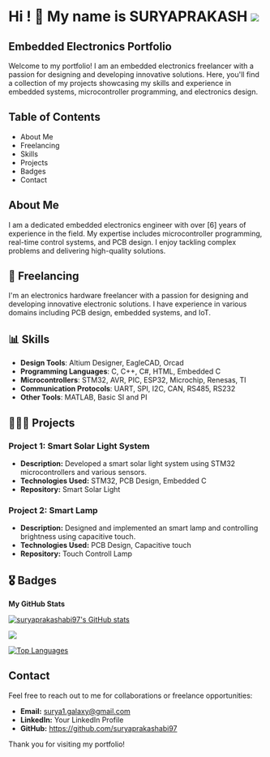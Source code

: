 Hi ! 🙏 My name is SURYAPRAKASH <a href="https://github.com/suryaprakashabi97" target="_blank" rel="noreferrer"><img
src="https://img.shields.io/github/followers/suryaprakashabi97?logo=github&style=for-the-badge&color=0891b2&labelColor=1c1917" /></a>
=====================================================================================================================================

## Embedded Electronics Portfolio

Welcome to my portfolio! I am an embedded electronics freelancer with a passion for designing and developing innovative solutions. Here, you'll find a collection of my projects showcasing my skills and experience in embedded systems, microcontroller programming, and electronics design.

## Table of Contents
- About Me
- Freelancing
- Skills
- Projects
- Badges
- Contact

## About Me
I am a dedicated embedded electronics engineer with over [6] years of experience in the field. My expertise includes microcontroller programming, real-time control systems, and PCB design. I enjoy tackling complex problems and delivering high-quality solutions.

## 💼 Freelancing

I'm an electronics hardware freelancer with a passion for designing and developing innovative electronic solutions. I have experience in various domains including PCB design, embedded systems, and IoT.

## 📊 Skills

- **Design Tools**: Altium Designer, EagleCAD, Orcad
- **Programming Languages**: C, C++, C#, HTML, Embedded C
- **Microcontrollers**: STM32, AVR, PIC, ESP32, Microchip, Renesas, TI
- **Communication Protocols**: UART, SPI, I2C, CAN, RS485, RS232
- **Other Tools**: MATLAB, Basic SI and PI 




<!-- * 🖥️  See my portfolio at [---](http://codewithvetri.web.app/) -->


<!-- <a href="https://github.com/suryaprakashabi97" target="_blank" rel="noreferrer"><img
src="https://img.shields.io/github/followers/suryaprakashabi97?logo=github&style=for-the-badge&color=0891b2&labelColor=1c1917" /></a> -->

## 👩🏻‍💻 Projects

### Project 1: Smart Solar Light System
- **Description:** Developed a smart solar light system using STM32 microcontrollers and various sensors.
- **Technologies Used:** STM32, PCB Design, Embedded C
- **Repository:** Smart Solar Light

### Project 2: Smart Lamp
- **Description:** Designed and implemented an smart lamp and controlling brightness using capacitive touch.
- **Technologies Used:** PCB Design, Capacitive touch
- **Repository:** Touch Controll Lamp

<!-- ### Socials -->

<!-- <p align="left"> <a href="https://discord.com/users/vetrivel-ravi" target="_blank" rel="noreferrer"> <picture> <source media="(prefers-color-scheme: dark)" srcset="undefined" /> <source media="(prefers-color-scheme: light)" srcset="https://raw.githubusercontent.com/danielcranney/readme-generator/main/public/icons/socials/discord.svg" /> <img src="https://raw.githubusercontent.com/danielcranney/readme-generator/main/public/icons/socials/discord.svg" width="32" height="32" /> </picture> </a> <a href="https://www.dribbble.com/Vetri0206" target="_blank" rel="noreferrer"> <picture> <source media="(prefers-color-scheme: dark)" srcset="undefined" /> <source media="(prefers-color-scheme: light)" srcset="https://raw.githubusercontent.com/danielcranney/readme-generator/main/public/icons/socials/dribbble.svg" /> <img src="https://raw.githubusercontent.com/danielcranney/readme-generator/main/public/icons/socials/dribbble.svg" width="32" height="32" /> </picture> </a> <a href="https://www.facebook.com/vetrivetri.vel.98" target="_blank" rel="noreferrer"> <picture> <source media="(prefers-color-scheme: dark)" srcset="https://raw.githubusercontent.com/danielcranney/readme-generator/main/public/icons/socials/facebook-dark.svg" /> <source media="(prefers-color-scheme: light)" srcset="https://raw.githubusercontent.com/danielcranney/readme-generator/main/public/icons/socials/facebook.svg" /> <img src="https://raw.githubusercontent.com/danielcranney/readme-generator/main/public/icons/socials/facebook.svg" width="32" height="32" /> </picture> </a> <a href="https://www.github.com/Vetrivel-VP" target="_blank" rel="noreferrer"> <picture> <source media="(prefers-color-scheme: dark)" srcset="https://raw.githubusercontent.com/danielcranney/readme-generator/main/public/icons/socials/github-dark.svg" /> <source media="(prefers-color-scheme: light)" srcset="https://raw.githubusercontent.com/danielcranney/readme-generator/main/public/icons/socials/github.svg" /> <img src="https://raw.githubusercontent.com/danielcranney/readme-generator/main/public/icons/socials/github.svg" width="32" height="32" /> </picture> </a> <a href="http://www.instagram.com/vetrivel_ravi" target="_blank" rel="noreferrer"> <picture> <source media="(prefers-color-scheme: dark)" srcset="undefined" /> <source media="(prefers-color-scheme: light)" srcset="https://raw.githubusercontent.com/danielcranney/readme-generator/main/public/icons/socials/instagram.svg" /> <img src="https://raw.githubusercontent.com/danielcranney/readme-generator/main/public/icons/socials/instagram.svg" width="32" height="32" /> </picture> </a> <a href="https://www.linkedin.com/in/velvetri/" target="_blank" rel="noreferrer"> <picture> <source media="(prefers-color-scheme: dark)" srcset="https://raw.githubusercontent.com/danielcranney/readme-generator/main/public/icons/socials/linkedin-dark.svg" /> <source media="(prefers-color-scheme: light)" srcset="https://raw.githubusercontent.com/danielcranney/readme-generator/main/public/icons/socials/linkedin.svg" /> <img src="https://raw.githubusercontent.com/danielcranney/readme-generator/main/public/icons/socials/linkedin.svg" width="32" height="32" /> </picture> </a> <a href="https://www.youtube.com/@VetrivelRavi" target="_blank" rel="noreferrer"> <picture> <source media="(prefers-color-scheme: dark)" srcset="undefined" /> <source media="(prefers-color-scheme: light)" srcset="https://raw.githubusercontent.com/danielcranney/readme-generator/main/public/icons/socials/youtube.svg" /> <img src="https://raw.githubusercontent.com/danielcranney/readme-generator/main/public/icons/socials/youtube.svg" width="32" height="32" /> </picture> </a></p> -->

## 🎖️ Badges

<b>My GitHub Stats</b>

<a href="http://www.github.com/suryaprakashabi97"><img src="https://github-readme-stats.vercel.app/api?username=suryaprakashabi97&show_icons=true&hide=prs,&title_color=0891b2&text_color=ffffff&icon_color=0891b2&bg_color=1c1917&hide_border=true&show_icons=true" alt="suryaprakashabi97's GitHub stats" /></a>

<a href="http://www.github.com/suryaprakashabi97"><img src="https://github-readme-streak-stats.herokuapp.com/?user=suryaprakashabi97&stroke=ffffff&background=1c1917&ring=0891b2&fire=0891b2&currStreakNum=ffffff&currStreakLabel=0891b2&sideNums=ffffff&sideLabels=ffffff&dates=ffffff&hide_border=true" /></a>

<!-- <a href="http://www.github.com/suryaprakashabi97"><img src="https://github-readme-activity-graph.cyclic.app/graph?username=suryaprakashabi97&bg_color=1c1917&color=ffffff&line=0891b2&point=ffffff&area_color=1c1917&area=true&hide_border=true&custom_title=GitHub%20Commits%20Graph" alt="GitHub Commits Graph" /></a> -->

<a href="https://github.com/suryaprakashabi97" align="left"><img src="https://github-readme-stats.vercel.app/api/top-langs/?username=suryaprakashabi97&langs_count=10&title_color=0891b2&text_color=ffffff&icon_color=0891b2&bg_color=1c1917&hide_border=true&locale=en&custom_title=Top%20%Languages" alt="Top Languages" /></a>

<!-- <b>Top Repositories</b>

<div width="100%" align="center"><a href="https://github.com/suryaprakashabi97/foodapp-yt-mar22" align="left"><img align="left" width="45%" src="https://github-readme-stats.vercel.app/api/pin/?username=suryaprakashabi97&repo=foodapp-yt-mar22&title_color=0891b2&text_color=ffffff&icon_color=0891b2&bg_color=1c1917&hide_border=true&locale=en" /></a><a href="https://github.com/suryaprakashabi97/musicapp-mernstack" align="right"><img align="right" width="45%" src="https://github-readme-stats.vercel.app/api/pin/?username=suryaprakashabi97&repo=musicapp-mernstack&title_color=0891b2&text_color=ffffff&icon_color=0891b2&bg_color=1c1917&hide_border=true&locale=en" /></a></div><br /><br /><br /><br /><br /><br /><br />

<br /><br /><br /><br /><br />

<div width="100%" align="center"><a href="https://github.com/suryaprakashabi97/travel-advisor-react-native-app-oct-06-22" align="left"><img align="left" width="45%" src="https://github-readme-stats.vercel.app/api/pin/?username=suryaprakashabi97&repo=travel-advisor-react-native-app-oct-06-22&title_color=0891b2&text_color=ffffff&icon_color=0891b2&bg_color=1c1917&hide_border=true&locale=en" /></a><a href="https://github.com/suryaprakashabi97/food-delivery-react" align="right"><img align="right" width="45%" src="https://github-readme-stats.vercel.app/api/pin/?username=suryaprakashabi97&repo=food-delivery-react&title_color=0891b2&text_color=ffffff&icon_color=0891b2&bg_color=1c1917&hide_border=true&locale=en" /></a></div> -->

## Contact
Feel free to reach out to me for collaborations or freelance opportunities:
- **Email:** surya1.galaxy@gmail.com
- **LinkedIn:** Your LinkedIn Profile
- **GitHub:** https://github.com/suryaprakashabi97
<!-- * 🖥️  See my portfolio at [---](http://codewithvetri.web.app/) -->
<!-- * 🌍  I'm based in India -->

Thank you for visiting my portfolio!
